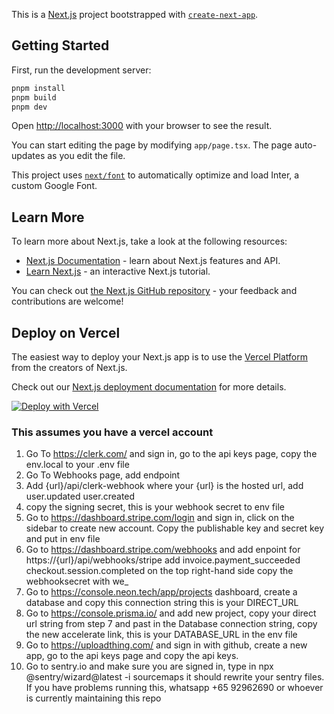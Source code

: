 This is a [Next.js](https://nextjs.org/) project bootstrapped with [`create-next-app`](https://github.com/vercel/next.js/tree/canary/packages/create-next-app).

## Getting Started

First, run the development server:

```bash
pnpm install
pnpm build
pnpm dev

```

Open [http://localhost:3000](http://localhost:3000) with your browser to see the result.

You can start editing the page by modifying `app/page.tsx`. The page auto-updates as you edit the file.

This project uses [`next/font`](https://nextjs.org/docs/basic-features/font-optimization) to automatically optimize and load Inter, a custom Google Font.

## Learn More

To learn more about Next.js, take a look at the following resources:

- [Next.js Documentation](https://nextjs.org/docs) - learn about Next.js features and API.
- [Learn Next.js](https://nextjs.org/learn) - an interactive Next.js tutorial.

You can check out [the Next.js GitHub repository](https://github.com/vercel/next.js/) - your feedback and contributions are welcome!

## Deploy on Vercel

The easiest way to deploy your Next.js app is to use the [Vercel Platform](https://vercel.com/new?utm_medium=default-template&filter=next.js&utm_source=create-next-app&utm_campaign=create-next-app-readme) from the creators of Next.js.

Check out our [Next.js deployment documentation](https://nextjs.org/docs/deployment) for more details.

[![Deploy with Vercel](https://vercel.com/button)](https://vercel.com/new/clone?repository-url=https%3A%2F%2Fgithub.com%2Fnyp-tech%2Fnyp-tech%2Ftree%2Fmain%2Fbihance&demo-title=FULL&demo-description=Deploy-Sample-SAAS)

### This assumes you have a vercel account
1. Go To https://clerk.com/ and sign in, go to the api keys page, copy the env.local to your .env file
2. Go To Webhooks page, add endpoint
3. Add {url}/api/clerk-webhook where your {url} is the hosted url, add
user.updated
user.created
4. copy the signing secret, this is your webhook secret to env file
5. Go to https://dashboard.stripe.com/login and sign in, click on the sidebar to create new account. Copy the publishable key and secret key and put in env file
6. Go to https://dashboard.stripe.com/webhooks and add enpoint for
https://{url}/api/webhooks/stripe add invoice.payment_succeeded
checkout.session.completed
on the top right-hand side copy the webhooksecret with we_
7. Go to https://console.neon.tech/app/projects dashboard, create a database and copy this connection string this is your DIRECT_URL
8. Go to https://console.prisma.io/ and add new project, copy your direct url string from step 7 and past in the Database connection string, copy the new accelerate link, this is your DATABASE_URL in the env file
9. Go to https://uploadthing.com/ and sign in with github, create a new app, go to the api keys page and copy the api keys.
10. Go to sentry.io and make sure you are signed in, type in npx @sentry/wizard@latest -i sourcemaps
it should rewrite your sentry files.
If you have problems running this, whatsapp +65 92962690 or whoever is currently maintaining this repo